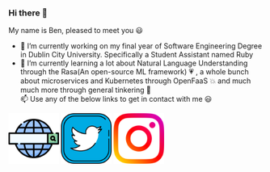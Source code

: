 ### Hi there 👋   
My name is Ben, pleased to meet you :smiley:  

- 🔭 I’m currently working on my final year of Software Engineering Degree in Dublin City University. Specifically a Student Assistant named Ruby  
- 🌱 I’m currently learning a lot about Natural Language Understanding through the Rasa(An open-source ML framework) :heartpulse: , a whole bunch about microservices and Kubernetes through OpenFaaS :boom: and much much more through general tinkering :star2:  
📫 Use any of the below links to get in contact with me :smiley:    

<a href="https://benjimanclarke.ie"><img src="web-search-engine.png" alt="website icon" width="100" style="padding-right:20"/></a>
<a href="https://twitter.com/benjithedev"><img src="twitter.png" alt="twitter icon" width="100" style="padding-right:20"/></a>
<a href="https://instagram.com/benthedev"><img src="instagram.png" alt="instagram icon" width="100" style="padding-right:20"/></a>  

<!--
**benji2512/benji2512** is a ✨ _special_ ✨ repository because its `README.md` (this file) appears on your GitHub profile.

Here are some ideas to get you started:
- 👯 I’m looking to collaborate on ...
- 🤔 I’m looking for help with ...
- 💬 Ask me about ...
- 📫 How to reach me: ...
- 😄 Pronouns: ...
- ⚡ Fun fact: ...
-->
